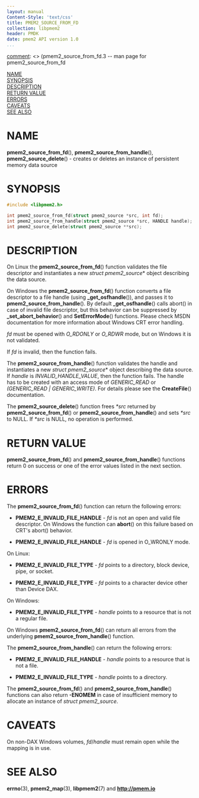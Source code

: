 ```yaml
---
layout: manual
Content-Style: 'text/css'
title: PMEM2_SOURCE_FROM_FD
collection: libpmem2
header: PMDK
date: pmem2 API version 1.0
...
```


[comment]: <> (SPDX-License-Identifier: BSD-3-Clause)
[comment]: <> (Copyright 2019-2020, Intel Corporation)

[comment]: <> (pmem2_source_from_fd.3 -- man page for pmem2_source_from_fd

[NAME](#name)<br />
[SYNOPSIS](#synopsis)<br />
[DESCRIPTION](#description)<br />
[RETURN VALUE](#return-value)<br />
[ERRORS](#errors)<br />
[CAVEATS](#caveats)<br />
[SEE ALSO](#see-also)<br />

# NAME #

**pmem2_source_from_fd**(), **pmem2_source_from_handle**(),
**pmem2_source_delete**() - creates or deletes an instance of persistent memory
data source

# SYNOPSIS #

```c
#include <libpmem2.h>

int pmem2_source_from_fd(struct pmem2_source *src, int fd);
int pmem2_source_from_handle(struct pmem2_source *src, HANDLE handle); /* Windows only */
int pmem2_source_delete(struct pmem2_source **src);
```

# DESCRIPTION #

On Linux the **pmem2_source_from_fd**() function validates the file descriptor
and instantiates a new *struct pmem2_source** object describing the data source.

On Windows the **pmem2_source_from_fd**() function converts a file descriptor to a file handle (using **_get_osfhandle**()), and passes
it to **pmem2_source_from_handle**().
By default **_get_osfhandle**() calls abort() in case of invalid file descriptor,
but this behavior can be suppressed by **_set_abort_behavior**() and **SetErrorMode**()
functions.
Please check MSDN documentation for more information about Windows CRT error handling.

*fd* must be opened with *O_RDONLY* or *O_RDWR* mode, but on Windows it is not
validated.

If *fd* is invalid, then the function fails.

The **pmem2_source_from_handle**() function validates the handle and instantiates
a new *struct pmem2_source** object describing the data source.
If *handle* is *INVALID_HANDLE_VALUE*, then the function fails.
The handle has to be created with an access mode of *GENERIC_READ* or
*(GENERIC_READ | GENERIC_WRITE)*. For details please see the **CreateFile**()
documentation.

The **pmem2_source_delete**() function frees *\*src* returned by **pmem2_source_from_fd**() or **pmem2_source_from_handle**() and sets *\*src* to NULL. If *\*src* is NULL, no operation is performed.

# RETURN VALUE #

**pmem2_source_from_fd**() and **pmem2_source_from_handle**() functions return 0 on success or one of the error values listed in the next section.

# ERRORS #
The **pmem2_source_from_fd**() function can return the following errors:

 * **PMEM2_E_INVALID_FILE_HANDLE** - *fd* is not an open and valid file descriptor. On Windows the function can **abort**() on this failure based on CRT's abort() behavior.

 * **PMEM2_E_INVALID_FILE_HANDLE** - *fd* is opened in O_WRONLY mode.

On Linux:

 * **PMEM2_E_INVALID_FILE_TYPE** - *fd* points to a directory, block device, pipe, or socket.

 * **PMEM2_E_INVALID_FILE_TYPE** - *fd* points to a character device other than Device DAX.

On Windows:

 * **PMEM2_E_INVALID_FILE_TYPE** - *handle* points to a resource that is not a regular file.

On Windows **pmem2_source_from_fd**() can return all errors from the underlying **pmem2_source_from_handle**() function.

The **pmem2_source_from_handle**() can return the following errors:

 * **PMEM2_E_INVALID_FILE_HANDLE** - *handle* points to a resource that is not a file.

 * **PMEM2_E_INVALID_FILE_TYPE** - *handle* points to a directory.

The **pmem2_source_from_fd**() and **pmem2_source_from_handle**() functions can
also return **-ENOMEM** in case of insufficient memory to
allocate an instance of *struct pmem2_source*.

# CAVEATS #

On non-DAX Windows volumes, *fd*/*handle* must remain open while the mapping
is in use.

# SEE ALSO #
**errno**(3), **pmem2_map**(3), **libpmem2**(7)
and **<http://pmem.io>**
